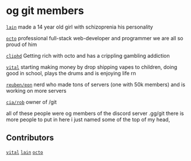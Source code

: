 # og git members

[`lain`](https://lain.quest) made a 14 year old girl with schizoprenia his personality 

[`octo`](https://io2.cool) professional full-stack web-developer and programmer we are all so proud of him

[`cliphd`](https://github.com/aithedevv) Getting rich with octo and has a crippling  gambling  addiction

[`vital`](https://homocides.rip) starting making money by drop shipping vapes  to children, doing good in school, plays the drums and is enjoying  life rn

[`reuben/eon`](https://github.com/xorv2) nerd who made tons of servers (one with 50k  members) and is working on more servers

[`cia/rob`](https://discord.com/users/965958077931225090) owner of /git 

all of these people were og members of the discord server .gg/git there is more people to put in here i just named some of the top of my head, 

## Contributors
[`vital`](https://vitaliscool.xyz)
[`lain`](https://lain.quest)
[`octo`](https://io2.cool)
